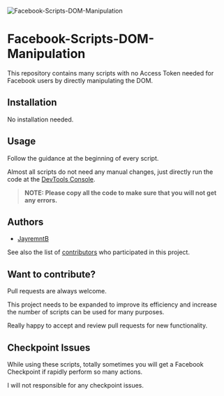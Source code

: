 ![Facebook-Scripts-DOM-Manipulation](https://i.ibb.co/hHhXkhk/B-n-sao-c-a-Facebook-Scripts-DOM-Manipulation.png)
# Facebook-Scripts-DOM-Manipulation

This repository contains many scripts with no Access Token needed for Facebook users by directly manipulating the DOM.

## Installation

No installation needed.

## Usage

Follow the guidance at the beginning of every script.

Almost all scripts do not need any manual changes, just directly run the code at the [DevTools Console](https://developers.google.com/web/tools/chrome-devtools/open).

> **NOTE: Please copy all the code to make sure that you will not get any errors.**

## Authors

- [JayremntB](https://github.com/JayremntB)

See also the list of [contributors](https://github.com/JayremntB/facebook-scripts-DOM-manipulation/contributors) who participated in this project.

## Want to contribute?

Pull requests are always welcome.

This project needs to be expanded to improve its efficiency and increase the number of scripts can be used for many purposes.

Really happy to accept and review pull requests for new functionality.

## Checkpoint Issues

While using these scripts, totally sometimes you will get a Facebook Checkpoint if rapidly perform so many actions.

I will not responsible for any checkpoint issues.
